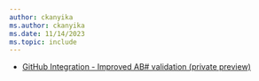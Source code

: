 ```yaml
---
author: ckanyika
ms.author: ckanyika
ms.date: 11/14/2023
ms.topic: include
---
```


- [GitHub Integration - Improved AB# validation (private preview)](#github-integration-improved-ab-validation-private-preview)
